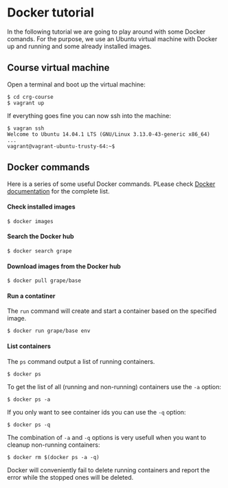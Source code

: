 # Docker tutorial

In the following tutorial we are going to play around with some Docker comands. For the purpose, we use an Ubuntu virtual machine with Docker up and running and some already installed images.

## Course virtual machine

Open a terminal and boot up the virtual machine:

```
$ cd crg-course
$ vagrant up
```

If everything goes fine you can now ssh into the machine:

```
$ vagran ssh
Welcome to Ubuntu 14.04.1 LTS (GNU/Linux 3.13.0-43-generic x86_64)
...
vagrant@vagrant-ubuntu-trusty-64:~$
```

## Docker commands
Here is a series of some useful Docker commands. PLease check [Docker documentation](https://docs.docker.com/reference/commandline/cli/) for the complete list.

#### Check installed images

```
$ docker images
```

#### Search the Docker hub

```
$ docker search grape
```

#### Download images from the Docker hub

```
$ docker pull grape/base
```

#### Run a contatiner
The ``run`` command will create and start a container based on the specified image.

```
$ docker run grape/base env
```

#### List containers
The ``ps`` command output a list of running containers. 

```
$ docker ps
````

To get the list of all (running and non-running) containers use the ``-a`` option:

```
$ docker ps -a
```

If you only want to see container ids you can use the ``-q`` option:

```
$ docker ps -q
```

The combination of ``-a`` and ``-q`` options is very usefull when you want to cleanup non-running containers:
```
$ docker rm $(docker ps -a -q)
```

Docker will conveniently fail to delete running containers and report the error while the stopped ones will be deleted.

